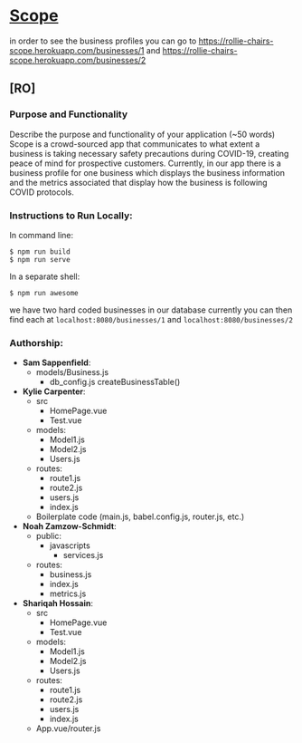 
# [Scope ](https://rollie-chairs-scope.herokuapp.com/)
in order to see the business profiles you can go to https://rollie-chairs-scope.herokuapp.com/businesses/1 and https://rollie-chairs-scope.herokuapp.com/businesses/2
## [RO]
### Purpose and Functionality
Describe the purpose and functionality of your application (~50 words)
Scope is a crowd-sourced app that communicates to what extent a business is taking necessary safety precautions during COVID-19, creating peace of mind for prospective customers. Currently, in our app there is a business profile for one business which displays the business information and the metrics associated that display how the business is following COVID protocols.
### Instructions to Run Locally:
In command line:
```console
$ npm run build
$ npm run serve
```
In a separate shell:
```console
$ npm run awesome
```
we have two hard coded businesses in our database currently you can then find each at  `localhost:8080/businesses/1` and
`localhost:8080/businesses/2` 


### Authorship:
* **Sam Sappenfield**:
  * models/Business.js
    * db_config.js
        createBusinessTable()    
* **Kylie Carpenter**:
  * src
    * HomePage.vue
    * Test.vue
  * models:
    * Model1.js
    * Model2.js
    * Users.js
  * routes:
    * route1.js
    * route2.js
    * users.js
    * index.js
  * Boilerplate code (main.js, babel.config.js, router.js, etc.)
* **Noah Zamzow-Schmidt**:
  * public:
    * javascripts
        * services.js
  * routes:
    * business.js
    * index.js
    * metrics.js
* **Shariqah Hossain**:
  * src
    * HomePage.vue
    * Test.vue
  * models:
    * Model1.js
    * Model2.js
    * Users.js
  * routes:
    * route1.js
    * route2.js
    * users.js
    * index.js
  * App.vue/router.js
